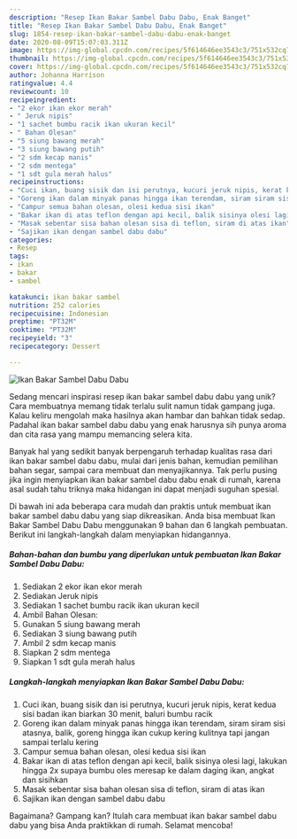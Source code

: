 ```yaml
---
description: "Resep Ikan Bakar Sambel Dabu Dabu, Enak Banget"
title: "Resep Ikan Bakar Sambel Dabu Dabu, Enak Banget"
slug: 1854-resep-ikan-bakar-sambel-dabu-dabu-enak-banget
date: 2020-08-09T15:07:03.311Z
image: https://img-global.cpcdn.com/recipes/5f614646ee3543c3/751x532cq70/ikan-bakar-sambel-dabu-dabu-foto-resep-utama.jpg
thumbnail: https://img-global.cpcdn.com/recipes/5f614646ee3543c3/751x532cq70/ikan-bakar-sambel-dabu-dabu-foto-resep-utama.jpg
cover: https://img-global.cpcdn.com/recipes/5f614646ee3543c3/751x532cq70/ikan-bakar-sambel-dabu-dabu-foto-resep-utama.jpg
author: Johanna Harrison
ratingvalue: 4.4
reviewcount: 10
recipeingredient:
- "2 ekor ikan ekor merah"
- " Jeruk nipis"
- "1 sachet bumbu racik ikan ukuran kecil"
- " Bahan Olesan"
- "5 siung bawang merah"
- "3 siung bawang putih"
- "2 sdm kecap manis"
- "2 sdm mentega"
- "1 sdt gula merah halus"
recipeinstructions:
- "Cuci ikan, buang sisik dan isi perutnya, kucuri jeruk nipis, kerat kedua sisi badan ikan biarkan 30 menit, baluri bumbu racik"
- "Goreng ikan dalam minyak panas hingga ikan terendam, siram siram sisi atasnya, balik, goreng hingga ikan cukup kering kulitnya tapi jangan sampai terlalu kering"
- "Campur semua bahan olesan, olesi kedua sisi ikan"
- "Bakar ikan di atas teflon dengan api kecil, balik sisinya olesi lagi, lakukan hingga 2x supaya bumbu oles meresap ke dalam daging ikan, angkat dan sisihkan"
- "Masak sebentar sisa bahan olesan sisa di teflon, siram di atas ikan"
- "Sajikan ikan dengan sambel dabu dabu"
categories:
- Resep
tags:
- ikan
- bakar
- sambel

katakunci: ikan bakar sambel 
nutrition: 252 calories
recipecuisine: Indonesian
preptime: "PT32M"
cooktime: "PT32M"
recipeyield: "3"
recipecategory: Dessert

---
```



![Ikan Bakar Sambel Dabu Dabu](https://img-global.cpcdn.com/recipes/5f614646ee3543c3/751x532cq70/ikan-bakar-sambel-dabu-dabu-foto-resep-utama.jpg)

Sedang mencari inspirasi resep ikan bakar sambel dabu dabu yang unik? Cara membuatnya memang tidak terlalu sulit namun tidak gampang juga. Kalau keliru mengolah maka hasilnya akan hambar dan bahkan tidak sedap. Padahal ikan bakar sambel dabu dabu yang enak harusnya sih punya aroma dan cita rasa yang mampu memancing selera kita.

Banyak hal yang sedikit banyak berpengaruh terhadap kualitas rasa dari ikan bakar sambel dabu dabu, mulai dari jenis bahan, kemudian pemilihan bahan segar, sampai cara membuat dan menyajikannya. Tak perlu pusing jika ingin menyiapkan ikan bakar sambel dabu dabu enak di rumah, karena asal sudah tahu triknya maka hidangan ini dapat menjadi suguhan spesial.




Di bawah ini ada beberapa cara mudah dan praktis untuk membuat ikan bakar sambel dabu dabu yang siap dikreasikan. Anda bisa membuat Ikan Bakar Sambel Dabu Dabu menggunakan 9 bahan dan 6 langkah pembuatan. Berikut ini langkah-langkah dalam menyiapkan hidangannya.

<!--inarticleads1-->

##### Bahan-bahan dan bumbu yang diperlukan untuk pembuatan Ikan Bakar Sambel Dabu Dabu:

1. Sediakan 2 ekor ikan ekor merah
1. Sediakan  Jeruk nipis
1. Sediakan 1 sachet bumbu racik ikan ukuran kecil
1. Ambil  Bahan Olesan:
1. Gunakan 5 siung bawang merah
1. Sediakan 3 siung bawang putih
1. Ambil 2 sdm kecap manis
1. Siapkan 2 sdm mentega
1. Siapkan 1 sdt gula merah halus




<!--inarticleads2-->

##### Langkah-langkah menyiapkan Ikan Bakar Sambel Dabu Dabu:

1. Cuci ikan, buang sisik dan isi perutnya, kucuri jeruk nipis, kerat kedua sisi badan ikan biarkan 30 menit, baluri bumbu racik
1. Goreng ikan dalam minyak panas hingga ikan terendam, siram siram sisi atasnya, balik, goreng hingga ikan cukup kering kulitnya tapi jangan sampai terlalu kering
1. Campur semua bahan olesan, olesi kedua sisi ikan
1. Bakar ikan di atas teflon dengan api kecil, balik sisinya olesi lagi, lakukan hingga 2x supaya bumbu oles meresap ke dalam daging ikan, angkat dan sisihkan
1. Masak sebentar sisa bahan olesan sisa di teflon, siram di atas ikan
1. Sajikan ikan dengan sambel dabu dabu




Bagaimana? Gampang kan? Itulah cara membuat ikan bakar sambel dabu dabu yang bisa Anda praktikkan di rumah. Selamat mencoba!
